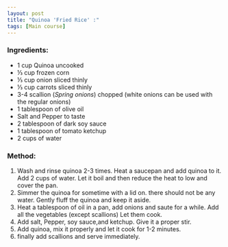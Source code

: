 ```yaml
---
layout: post
title: "Quinoa 'Fried Rice' :"
tags: [Main course]
---
```




### Ingredients: 
* 1 cup Quinoa uncooked
* ⅓ cup frozen corn
* ⅓ cup onion sliced thinly
* ⅓ cup carrots sliced thinly
* 3-4 scallion (_Spring onions_) chopped (white onions can be used with the regular onions)
* 1 tablespoon of olive oil
* Salt and Pepper to taste
* 2 tablespoon of dark soy sauce
* 1 tablespoon of tomato ketchup
* 2 cups of water

### Method: 
1. Wash and rinse quinoa 2-3 times. Heat a saucepan and add quinoa to it. Add 2 cups of water. Let it boil and then reduce the heat to low and cover the pan.
2. Simmer the quinoa for sometime with a lid on. there should not be any water. Gently fluff the quinoa and keep it aside.
3. Heat a tablespoon of oil in a pan, add onions and saute for a while. Add all the vegetables (except scallions) Let them cook.
4. Add salt, Pepper, soy sauce,and ketchup. Give it a proper stir.   
5. Add quinoa, mix it properly and let it cook for 1-2 minutes. 
6. finally add scallions and serve immediately.